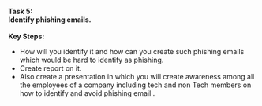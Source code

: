 **Task 5:**
<br>
**Identify phishing emails.**
<br>
<br>
**Key Steps:**
* How will you identify it and how can you create such phishing emails which would be hard to identify as phishing.
* Create report on it.
* Also create a presentation in which you will create awareness among all the employees of a company including tech and non Tech members on how to identify and avoid phishing email .
